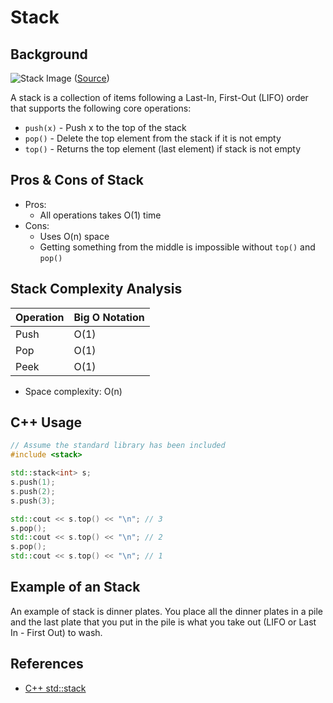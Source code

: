 # Stack

## Background

![Stack Image](https://www.cs.cmu.edu/~adamchik/15-121/lectures/Stacks%20and%20Queues/pix/stack.bmp)
([Source](https://www.cs.cmu.edu/~adamchik/15-121/lectures/Stacks%20and%20Queues/Stacks%20and%20Queues.html))

A stack is a collection of items following a Last-In, First-Out (LIFO) order that supports the following core operations:

- `push(x)` - Push x to the top of the stack
- `pop()` - Delete the top element from the stack if it is not empty
- `top()` - Returns the top element (last element) if stack is not empty

## Pros & Cons of Stack

- Pros:
  - All operations takes O(1) time
- Cons:
  - Uses O(n) space
  - Getting something from the middle is impossible without `top()` and `pop()`

## Stack Complexity Analysis

| Operation | Big O Notation |
| --------- | -------------- |
| Push      | O(1)           |
| Pop       | O(1)           |
| Peek      | O(1)           |

- Space complexity: O(n)

## C++ Usage

```cpp
// Assume the standard library has been included
#include <stack>

std::stack<int> s;
s.push(1);
s.push(2);
s.push(3);

std::cout << s.top() << "\n"; // 3
s.pop();
std::cout << s.top() << "\n"; // 2
s.pop();
std::cout << s.top() << "\n"; // 1
```

## Example of an Stack

An example of stack is dinner plates. You place all the dinner plates in a pile and the last plate that you put in the pile is what you take out (LIFO or Last In - First Out) to wash.

## References

- [C++ std::stack](http://www.cplusplus.com/reference/stack/stack/)
